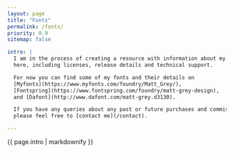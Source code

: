 ```yaml
---
layout: page
title: "Fonts"
permalink: /fonts/
priority: 0.9
sitemap: false

intro: |
  I am in the process of creating a resource with information about my fonts
  here, including licenses, release details and technical support.

  For now you can find some of my fonts and their details on
  [Myfonts](https://www.myfonts.com/foundry/Matt_Grey/),
  [Fontspring](https://www.fontspring.com/foundry/matt-grey-design),
  and [Dafont](http://www.dafont.com/matt-grey.d3130).

  If you have any queries about any past or future purchases and commissions,
  please feel free to [contact me](/contact).

---
```


<div class="fonts-wrapper">
  <div class="fonts">
    {{ page.intro | markdownify }}
  </div>
</div>
